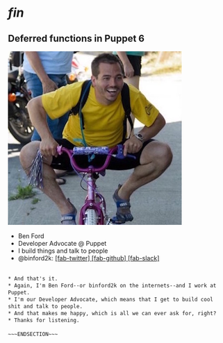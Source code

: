 <!SLIDE center nofooter>
# *fin*
## Deferred functions in Puppet 6

![.float_right little profile](/_images/little.jpg)

* Ben Ford
* Developer Advocate @ Puppet
* I build things and talk to people
* @binford2k:
[ [fab-twitter] ](https://www.twitter.com/binford2k)
[ [fab-github] ](https://www.github.com/binford2k)
[ [fab-slack] ](https://puppetcommunity.slack.com/team/U11HA7VJ7)

~~~SECTION:notes~~~

* And that's it.
* Again, I'm Ben Ford--or binford2k on the internets--and I work at Puppet.
* I'm our Developer Advocate, which means that I get to build cool shit and talk to people.
* And that makes me happy, which is all we can ever ask for, right?
* Thanks for listening.

~~~ENDSECTION~~~
